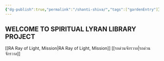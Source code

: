 ```yaml
---
{"dg-publish":true,"permalink":"/shanti-shiva/","tags":["gardenEntry"]}
---
```


## WELCOME TO SPIRITUAL LYRAN LIBRARY PROJECT

[[RA Ray of Light, Mission\|RA Ray of Light, Mission]]
[[รถด่วนจักรวาล\|รถด่วนจักรวาล]]

